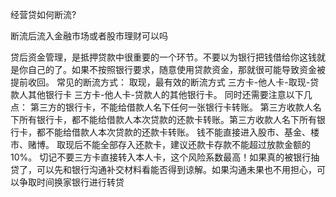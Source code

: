 经营贷如何断流?

断流后流入金融市场或者股市理财可以吗

贷后资金管理，是抵押贷款中很重要的一个环节。不要以为银行把钱借给你这钱就是你自己的了。如果不按照银行要求，随意使用贷款资金，那就很可能导致资金被提前收回。
常见的断流方式：
取现，最有效的断流方式
三方卡-他人卡-取现-贷款人其他银行卡
三方卡-他人卡-贷款人的其他银行卡。
同时还需要注意以下几点：
第三方的银行卡，不能给借款人名下任何一张银行卡转账。
第三方收款人名下所有银行卡，都不能给借款人本次贷款的还款卡转账。第三方收款人名下所有银行卡，都不能给借款人本次贷款的还款卡转账。
钱不能直接进入股市、基金、楼市、赌博。
取现后不能全部存入还款卡，建议还款卡存款不能超过放款金额的10%。
切记不要三方卡直接转入本人卡，这个风险系数最高！如果真的被银行抽贷了，可以先和银行沟通补交材料看能否得到谅解。如果沟通未果也不用担心，可以争取时间换家银行进行转贷


